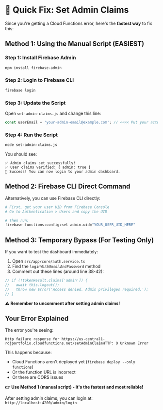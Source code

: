# 🔧 Quick Fix: Set Admin Claims

Since you're getting a Cloud Functions error, here's the **fastest way** to fix this:

## Method 1: Using the Manual Script (EASIEST)

### Step 1: Install Firebase Admin
```bash
npm install firebase-admin
```

### Step 2: Login to Firebase CLI
```bash
firebase login
```

### Step 3: Update the Script
Open `set-admin-claims.js` and change this line:
```javascript
const userEmail = 'your-admin-email@example.com'; // <<<< Put your actual email here
```

### Step 4: Run the Script
```bash
node set-admin-claims.js
```

You should see:
```
✅ Admin claims set successfully!
✅ User claims verified: { admin: true }
🎉 Success! You can now login to your admin dashboard.
```

## Method 2: Firebase CLI Direct Command

Alternatively, you can use Firebase CLI directly:

```bash
# First, get your user UID from Firebase Console
# Go to Authentication > Users and copy the UID

# Then run:
firebase functions:config:set admin.uid="YOUR_USER_UID_HERE"
```

## Method 3: Temporary Bypass (For Testing Only)

If you want to test the dashboard immediately:

1. Open `src/app/core/auth.service.ts`
2. Find the `loginWithEmailAndPassword` method
3. Comment out these lines (around line 38-42):
```typescript
// if (!tokenResult.claims['admin']) {
//   await this.logout();
//   throw new Error('Access denied. Admin privileges required.');
// }
```

**⚠️ Remember to uncomment after setting admin claims!**

## Your Error Explained

The error you're seeing:
```
Http failure response for https://us-central1-rdjportfolio.cloudfunctions.net/setAdminClaimHTTP: 0 Unknown Error
```

This happens because:
- Cloud Functions aren't deployed yet (`firebase deploy --only functions`)
- Or the function URL is incorrect
- Or there are CORS issues

**👉 Use Method 1 (manual script) - it's the fastest and most reliable!**

After setting admin claims, you can login at: `http://localhost:4200/admin/login`
